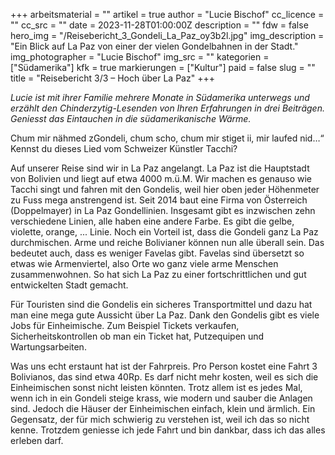 +++
arbeitsmaterial = ""
artikel = true
author = "Lucie Bischof"
cc_licence = ""
cc_src = ""
date = 2023-11-28T01:00:00Z
description = ""
fdw = false
hero_img = "/Reisebericht_3_Gondeli_La_Paz_oy3b2l.jpg"
img_description = "Ein Blick auf La Paz von einer der vielen Gondelbahnen in der Stadt."
img_photographer = "Lucie Bischof"
img_src = ""
kategorien = ["Südamerika"]
kfk = true
markierungen = ["Kultur"]
paid = false
slug = ""
title = "Reisebericht 3/3 – Hoch über La Paz"
+++

_Lucie ist mit ihrer Familie mehrere Monate in Südamerika unterwegs und erzählt den Chinderzytig-Lesenden von Ihren Erfahrungen in drei Beiträgen. Geniesst das Eintauchen in die südamerikanische Wärme._

Chum mir nähmed zGondeli, chum scho, chum mir stiget ii, mir laufed nid…“
Kennst du dieses Lied vom Schweizer Künstler Tacchi?

Auf unserer Reise sind wir in La Paz angelangt. La Paz ist die Hauptstadt von Bolivien und liegt auf etwa 4000 m.ü.M. Wir machen es genauso wie Tacchi singt und fahren mit den Gondelis, weil hier oben jeder Höhenmeter zu Fuss mega anstrengend ist. Seit 2014 baut eine Firma von Österreich (Doppelmayer) in La Paz Gondellinien. Insgesamt gibt es inzwischen zehn verschiedene Linien, alle haben eine andere Farbe. Es gibt die gelbe, violette, orange, ... Linie. Noch ein Vorteil ist, dass die Gondeli ganz La Paz durchmischen. Arme und reiche Bolivianer können nun alle überall sein. Das bedeutet auch, dass es weniger Favelas gibt. Favelas sind übersetzt so etwas wie Armenviertel, also Orte wo ganz viele arme Menschen zusammenwohnen. So hat sich La Paz zu einer fortschrittlichen und gut entwickelten Stadt gemacht.

Für Touristen sind die Gondelis ein sicheres Transportmittel und dazu hat man eine mega gute Aussicht über La Paz. Dank den Gondelis gibt es viele Jobs für Einheimische. Zum Beispiel Tickets verkaufen, Sicherheitskontrollen ob man ein Ticket hat, Putzequipen und Wartungsarbeiten.

Was uns echt erstaunt hat ist der Fahrpreis. Pro Person kostet eine Fahrt 3 Bolivianos, das sind etwa 40Rp. Es darf nicht mehr kosten, weil es sich die Einheimischen sonst nicht leisten könnten. Trotz allem ist es jedes Mal, wenn ich in ein Gondeli steige krass, wie modern und sauber die Anlagen sind. Jedoch die Häuser der Einheimischen einfach, klein und ärmlich. Ein Gegensatz, der für mich schwierig zu verstehen ist, weil ich das so nicht kenne. Trotzdem geniesse ich jede Fahrt und bin dankbar, dass ich das alles erleben darf.
